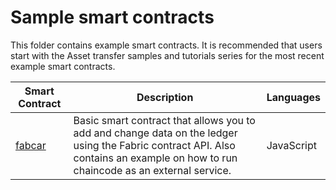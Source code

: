 # Sample smart contracts

This folder contains example smart contracts. It is recommended that users start with the Asset transfer samples and tutorials series for the most recent example smart contracts.

|  **Smart Contract** | **Description** | **Languages** |
| -----------|------------------------------|---------|
| [fabcar](fabcar) | Basic smart contract that allows you to add and change data on the ledger using the Fabric contract API. Also contains an example on how to run chaincode as an external service. | JavaScript|
